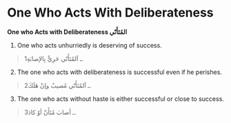 One Who Acts With Deliberateness
================================

**One who Acts with Deliberateness المُتَأَنّي**

1. One who acts unhurriedly is deserving of success.

> 1ـ اَلمُتَأَنّي حَرِيٌّ بِالإصابَةِ.

2. The one who acts with deliberateness is successful even if he
perishes.

> 2ـ اَلمُتَأَنّي مُصيبٌ وإنْ هَلَكَ.

3. The one who acts without haste is either successful or close to
success.

> 3ـ أصابَ مُتَأَنّ أوْ كادَ.


